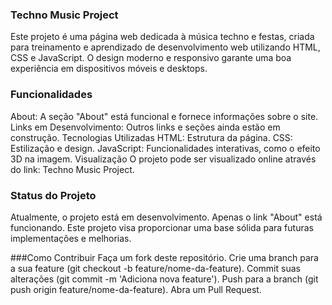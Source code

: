 ### Techno Music Project
Este projeto é uma página web dedicada à música techno e festas, criada para treinamento e aprendizado de desenvolvimento web utilizando HTML, CSS e JavaScript. O design moderno e responsivo garante uma boa experiência em dispositivos móveis e desktops.

### Funcionalidades
About: A seção "About" está funcional e fornece informações sobre o site.
Links em Desenvolvimento: Outros links e seções ainda estão em construção.
Tecnologias Utilizadas
HTML: Estrutura da página.
CSS: Estilização e design.
JavaScript: Funcionalidades interativas, como o efeito 3D na imagem.
Visualização
O projeto pode ser visualizado online através do link: Techno Music Project.

### Status do Projeto
Atualmente, o projeto está em desenvolvimento. Apenas o link "About" está funcionando. Este projeto visa proporcionar uma base sólida para futuras implementações e melhorias.

###Como Contribuir
Faça um fork deste repositório.
Crie uma branch para a sua feature (git checkout -b feature/nome-da-feature).
Commit suas alterações (git commit -m 'Adiciona nova feature').
Push para a branch (git push origin feature/nome-da-feature).
Abra um Pull Request.
